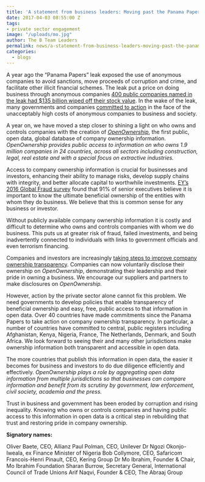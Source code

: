 ```yaml
---
title: 'A statement from business leaders: Moving past the Panama Papers'
date: 2017-04-03 08:55:00 Z
tags:
- private sector engagement
image: "/uploads/mo.jpg"
author: The B Team Leaders
permalink: news/a-statement-from-business-leaders-moving-past-the-panama-papers/
categories:
  - blogs
---
```


A year ago the “Panama Papers” leak exposed the use of anonymous companies to avoid sanctions, move proceeds of corruption and crime, and facilitate other illicit financial schemes. The leak put a price on doing business through anonymous companies [400 public companies named in the leak had $135 billion wiped off their stock value](https://papers.ssrn.com/sol3/papers.cfm?abstract_id=2771095). In the wake of the leak, many governments and companies [committed to action](http://www.ownershiptransparency.com) in the face of the unacceptably high costs of anonymous companies to business and society.

A year on, we have moved a step closer to shining a light on who owns and controls companies with the creation of *[OpenOwnership](http://www.openownership.com)*, the first public, open data, global database of company ownership information. *OpenOwnership provides public access to information on who owns 1.9 million companies in 24 countries, across all sectors including construction, legal, real estate and with a special focus on extractive industries.*

Access to company ownership information is crucial for businesses and investors, enhancing their ability to manage risks, develop supply chains with integrity, and better allocate capital to worthwhile investments. [EY’s 2016 Global Fraud survey](http://www.ey.com/gl/en/services/assurance/fraud-investigation---dispute-services/ey-global-fraud-survey-2016) found that 91% of senior executives believe it is important to know the ultimate beneficial ownership of the entities with whom they do business. We believe that this is common sense for any business or investor.

Without publicly available company ownership information it is costly and difficult to determine who owns and controls companies with whom we do business. This puts us at greater risk of fraud, failed investments, and being inadvertently connected to individuals with links to government officials and even terrorism financing.

Companies and investors are increasingly [taking steps to improve company ownership transparency](http://www.ownershiptransparency.com). Companies can now voluntarily disclose their ownership on *OpenOwnership*, demonstrating their leadership and their pride in owning a business. We encourage our suppliers and partners to make disclosures on *OpenOwnership.*

However, action by the private sector alone cannot fix this problem. We need governments to develop policies that enable transparency of beneficial ownership and easy, free, public access to that information in open data. Over 40 countries have made commitments since the Panama Papers to take action on company ownership transparency. In particular, a number of countries have committed to central, public registers including Afghanistan, Kenya, Nigeria, France, The Netherlands, Denmark, and South Africa. We look forward to seeing their and many other jurisdictions make ownership information both transparent and accessible in open data.

The more countries that publish this information in open data, the easier it becomes for business and investors to do due diligence efficiently and effectively. *OpenOwnership plays a role by aggregating open data information from multiple jurisdictions so that businesses can compare information and benefit from its scrutiny by government, law enforcement, civil society, academia and the press.*

Trust in business and government has been eroded by corruption and rising inequality. Knowing who owns or controls companies and having public access to this information in open data is a critical step in rebuilding that trust and restoring pride in company ownership.

**Signatory names:**

Oliver Baete, CEO, Allianz
Paul Polman, CEO, Unilever
Dr Ngozi Okonjo-Iweala, ex Finance Minister of Nigeria
Bob Collymore, CEO, Safaricom
Francois-Henri Pinault, CEO, Kering Group
Dr Mo Ibrahim, Founder & Chair, Mo Ibrahim Foundation
Sharan Burrow, Secretary General, International Council of Trade Unions
Arif Naqvi, Founder & CEO, The Abraaj Group
